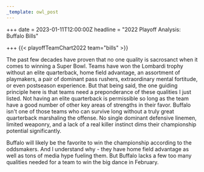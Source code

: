 ```yaml
---
_template: owl_post
---
```



+++
date = 2023-01-11T12:00:00Z
headline = "2022 Playoff Analysis: Buffalo Bills"

+++
{{< playoffTeamChart2022 team="bills" >}}

The past few decades have proven that no one quality is sacrosanct when it comes to winning a Super Bowl. Teams have won the Lombardi trophy without an elite quarterback, home field advantage, an assortment of playmakers, a pair of dominant pass rushers, extraordinary mental fortitude, or even postseason experience. But that being said, the one guiding principle here is that teams need a preponderance of these qualities I just listed.  Not having an elite quarterback is permissible so long as the team have a good number of other key areas of strengths in their favor. Buffalo isn't one of those teams who can survive long without a truly great quarterback marshaling the offense. No single dominant defensive linemen, limited weaponry, and a lack of a real killer instinct dims their championship potential significantly.

Buffalo will likely be the favorite to win the championship according to the oddsmakers. And I understand why - they have home field advantage as well as tons of media hype fueling them. But Buffalo lacks a few too many qualities needed for a team to win the big dance in February.
